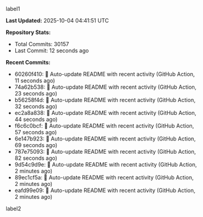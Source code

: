 
label1 
<!-- ACTIVITY_START -->
**Last Updated:** 2025-10-04 04:41:51 UTC

**Repository Stats:**
- Total Commits: 30157
- Last Commit: 12 seconds ago

**Recent Commits:**
- 60260f410: 🤖 Auto-update README with recent activity (GitHub Action, 11 seconds ago)
- 74a62b538: 🤖 Auto-update README with recent activity (GitHub Action, 23 seconds ago)
- b56258f4d: 🤖 Auto-update README with recent activity (GitHub Action, 32 seconds ago)
- ec2a8a838: 🤖 Auto-update README with recent activity (GitHub Action, 44 seconds ago)
- f6c6c0bcf: 🤖 Auto-update README with recent activity (GitHub Action, 57 seconds ago)
- 6e147b923: 🤖 Auto-update README with recent activity (GitHub Action, 69 seconds ago)
- 787e75093: 🤖 Auto-update README with recent activity (GitHub Action, 82 seconds ago)
- 9d54c9d9e: 🤖 Auto-update README with recent activity (GitHub Action, 2 minutes ago)
- 89ec1cf5a: 🤖 Auto-update README with recent activity (GitHub Action, 2 minutes ago)
- eafd99e09: 🤖 Auto-update README with recent activity (GitHub Action, 2 minutes ago)
<!-- ACTIVITY_END -->

label2
